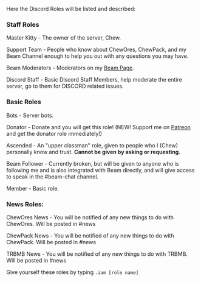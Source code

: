 Here the Discord Roles will be listed and described:

### Staff Roles

Master Kitty - The owner of the server, Chew.

Support Team - People who know about ChewOres, ChewPack, and my Beam Channel enough to help you out with any questions you may have.

Beam Moderators - Moderators on my [Beam Page](http://beam.pro/Chew).

Discord Staff - Basic Discord Staff Members, help moderate the entire server, go to them for DISCORD related issues.

### Basic Roles

Bots - Server bots.

Donator - Donate and you will get this role! (NEW! Support me on [Patreon](http://patreon.com/ChewLeKitten) and get the donator role immediately!)

Ascended - An "upper classman" role, given to people who I (Chew) personally know and trust. **Cannot be given by asking or requesting.**

Beam Follower - Currently broken, but will be given to anyone who is following me and is also integrated with Beam directly, and will give access to speak in the #beam-chat channel.

Member - Basic role.


### News Roles:

ChewOres News - You will be notified of any new things to do with ChewOres. Will be posted in #news

ChewPack News - You will be notified of any new things to do with ChewPack. Will be posted in #news

TRBMB News - You will be notified of any new things to do with TRBMB. Will be posted in #news

Give yourself these roles by typing `.iam [role name]`
